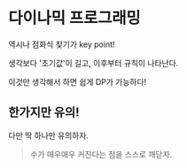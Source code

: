 # 다이나믹 프로그래밍

역시나 점화식 찾기가 key point!

생각보다 '초기값'이 길고, 이후부터 규칙이 나타난다.

이것만 생각해서 하면 쉽게 DP가 가능하다!

## 한가지만 유의!

다만 딱 하나만 유의하자.

> 수가 매우매우 커진다는 점을 스스로 깨닫자.
